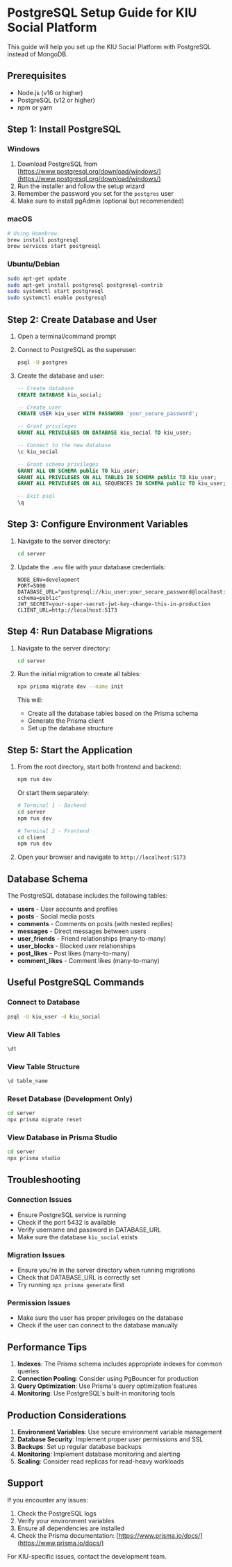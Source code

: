 # PostgreSQL Setup Guide for KIU Social Platform

This guide will help you set up the KIU Social Platform with PostgreSQL instead of MongoDB.

## Prerequisites

- Node.js (v16 or higher)
- PostgreSQL (v12 or higher)
- npm or yarn

## Step 1: Install PostgreSQL

### Windows
1. Download PostgreSQL from [https://www.postgresql.org/download/windows/](https://www.postgresql.org/download/windows/)
2. Run the installer and follow the setup wizard
3. Remember the password you set for the `postgres` user
4. Make sure to install pgAdmin (optional but recommended)

### macOS
```bash
# Using Homebrew
brew install postgresql
brew services start postgresql
```

### Ubuntu/Debian
```bash
sudo apt-get update
sudo apt-get install postgresql postgresql-contrib
sudo systemctl start postgresql
sudo systemctl enable postgresql
```

## Step 2: Create Database and User

1. Open a terminal/command prompt
2. Connect to PostgreSQL as the superuser:
   ```bash
   psql -U postgres
   ```

3. Create the database and user:
   ```sql
   -- Create database
   CREATE DATABASE kiu_social;
   
   -- Create user
   CREATE USER kiu_user WITH PASSWORD 'your_secure_password';
   
   -- Grant privileges
   GRANT ALL PRIVILEGES ON DATABASE kiu_social TO kiu_user;
   
   -- Connect to the new database
   \c kiu_social
   
   -- Grant schema privileges
   GRANT ALL ON SCHEMA public TO kiu_user;
   GRANT ALL PRIVILEGES ON ALL TABLES IN SCHEMA public TO kiu_user;
   GRANT ALL PRIVILEGES ON ALL SEQUENCES IN SCHEMA public TO kiu_user;
   
   -- Exit psql
   \q
   ```

## Step 3: Configure Environment Variables

1. Navigate to the server directory:
   ```bash
   cd server
   ```

2. Update the `.env` file with your database credentials:
   ```env
   NODE_ENV=development
   PORT=5000
   DATABASE_URL="postgresql://kiu_user:your_secure_password@localhost:5432/kiu_social?schema=public"
   JWT_SECRET=your-super-secret-jwt-key-change-this-in-production
   CLIENT_URL=http://localhost:5173
   ```

## Step 4: Run Database Migrations

1. Navigate to the server directory:
   ```bash
   cd server
   ```

2. Run the initial migration to create all tables:
   ```bash
   npx prisma migrate dev --name init
   ```

   This will:
   - Create all the database tables based on the Prisma schema
   - Generate the Prisma client
   - Set up the database structure

## Step 5: Start the Application

1. From the root directory, start both frontend and backend:
   ```bash
   npm run dev
   ```

   Or start them separately:
   ```bash
   # Terminal 1 - Backend
   cd server
   npm run dev

   # Terminal 2 - Frontend
   cd client
   npm run dev
   ```

2. Open your browser and navigate to `http://localhost:5173`

## Database Schema

The PostgreSQL database includes the following tables:

- **users** - User accounts and profiles
- **posts** - Social media posts
- **comments** - Comments on posts (with nested replies)
- **messages** - Direct messages between users
- **user_friends** - Friend relationships (many-to-many)
- **user_blocks** - Blocked user relationships
- **post_likes** - Post likes (many-to-many)
- **comment_likes** - Comment likes (many-to-many)

## Useful PostgreSQL Commands

### Connect to Database
```bash
psql -U kiu_user -d kiu_social
```

### View All Tables
```sql
\dt
```

### View Table Structure
```sql
\d table_name
```

### Reset Database (Development Only)
```bash
cd server
npx prisma migrate reset
```

### View Database in Prisma Studio
```bash
cd server
npx prisma studio
```

## Troubleshooting

### Connection Issues
- Ensure PostgreSQL service is running
- Check if the port 5432 is available
- Verify username and password in DATABASE_URL
- Make sure the database `kiu_social` exists

### Migration Issues
- Ensure you're in the server directory when running migrations
- Check that DATABASE_URL is correctly set
- Try running `npx prisma generate` first

### Permission Issues
- Make sure the user has proper privileges on the database
- Check if the user can connect to the database manually

## Performance Tips

1. **Indexes**: The Prisma schema includes appropriate indexes for common queries
2. **Connection Pooling**: Consider using PgBouncer for production
3. **Query Optimization**: Use Prisma's query optimization features
4. **Monitoring**: Use PostgreSQL's built-in monitoring tools

## Production Considerations

1. **Environment Variables**: Use secure environment variable management
2. **Database Security**: Implement proper user permissions and SSL
3. **Backups**: Set up regular database backups
4. **Monitoring**: Implement database monitoring and alerting
5. **Scaling**: Consider read replicas for read-heavy workloads

## Support

If you encounter any issues:
1. Check the PostgreSQL logs
2. Verify your environment variables
3. Ensure all dependencies are installed
4. Check the Prisma documentation: [https://www.prisma.io/docs/](https://www.prisma.io/docs/)

For KIU-specific issues, contact the development team.
